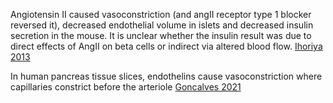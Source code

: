 Angiotensin II caused vasoconstriction (and angII receptor type 1 blocker reversed it), decreased endothelial volume in islets and decreased insulin secretion in the mouse. It is unclear whether the insulin result was due to direct effects of AngII on beta cells or indirect via altered blood flow. [Ihoriya 2013](https://doi.org/10.1111/micc.12094)

In human pancreas tissue slices, endothelins cause vasoconstriction where capillaries constrict before the arteriole [Goncalves 2021](https://doi.org/10.3389/fendo.2020.602519)